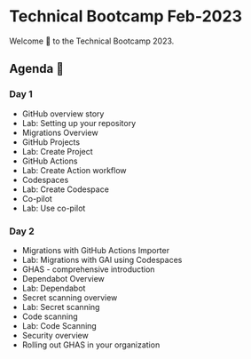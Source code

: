 # Technical Bootcamp Feb-2023

Welcome 👋 to the Technical Bootcamp 2023.

## Agenda 📝

### Day 1

- GitHub overview story
- Lab: Setting up your repository
- Migrations Overview
- GitHub Projects
- Lab: Create Project
- GitHub Actions
- Lab: Create Action workflow
- Codespaces
- Lab: Create Codespace
- Co-pilot
- Lab: Use co-pilot

### Day 2

- Migrations with GitHub Actions Importer
- Lab: Migrations with GAI using Codespaces
- GHAS - comprehensive introduction
- Dependabot Overview
- Lab: Dependabot
- Secret scanning overview
- Lab: Secret scanning
- Code scanning
- Lab: Code Scanning
- Security overview
- Rolling out GHAS in your organization

